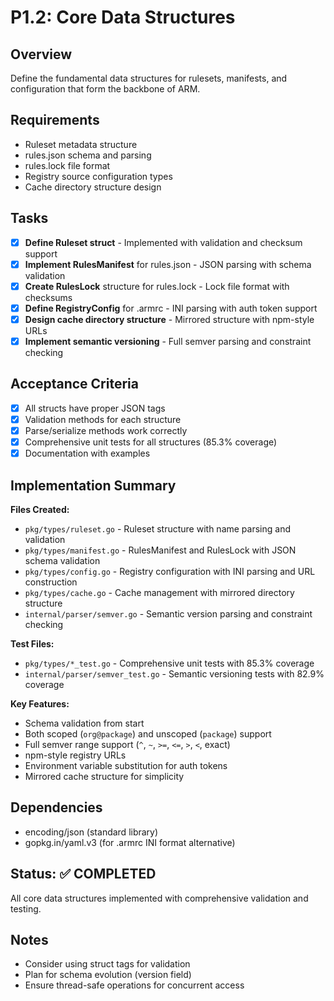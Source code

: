 # P1.2: Core Data Structures

## Overview
Define the fundamental data structures for rulesets, manifests, and configuration that form the backbone of ARM.

## Requirements
- Ruleset metadata structure
- rules.json schema and parsing
- rules.lock file format
- Registry source configuration types
- Cache directory structure design

## Tasks
- [x] **Define Ruleset struct** - Implemented with validation and checksum support
- [x] **Implement RulesManifest** for rules.json - JSON parsing with schema validation
- [x] **Create RulesLock** structure for rules.lock - Lock file format with checksums
- [x] **Define RegistryConfig** for .armrc - INI parsing with auth token support
- [x] **Design cache directory structure** - Mirrored structure with npm-style URLs
- [x] **Implement semantic versioning** - Full semver parsing and constraint checking

## Acceptance Criteria
- [x] All structs have proper JSON tags
- [x] Validation methods for each structure
- [x] Parse/serialize methods work correctly
- [x] Comprehensive unit tests for all structures (85.3% coverage)
- [x] Documentation with examples

## Implementation Summary

**Files Created:**
- `pkg/types/ruleset.go` - Ruleset structure with name parsing and validation
- `pkg/types/manifest.go` - RulesManifest and RulesLock with JSON schema validation
- `pkg/types/config.go` - Registry configuration with INI parsing and URL construction
- `pkg/types/cache.go` - Cache management with mirrored directory structure
- `internal/parser/semver.go` - Semantic version parsing and constraint checking

**Test Files:**
- `pkg/types/*_test.go` - Comprehensive unit tests with 85.3% coverage
- `internal/parser/semver_test.go` - Semantic versioning tests with 82.9% coverage

**Key Features:**
- Schema validation from start
- Both scoped (`org@package`) and unscoped (`package`) support
- Full semver range support (`^`, `~`, `>=`, `<=`, `>`, `<`, exact)
- npm-style registry URLs
- Environment variable substitution for auth tokens
- Mirrored cache structure for simplicity

## Dependencies
- encoding/json (standard library)
- gopkg.in/yaml.v3 (for .armrc INI format alternative)

## Status: ✅ COMPLETED

All core data structures implemented with comprehensive validation and testing.

## Notes
- Consider using struct tags for validation
- Plan for schema evolution (version field)
- Ensure thread-safe operations for concurrent access
